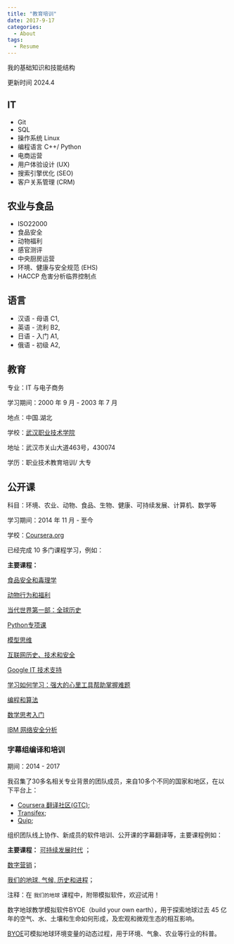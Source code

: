 ```yaml
---
title: "教育培训"
date: 2017-9-17
categories:
  - About
tags:
  - Resume
---
```


我的基础知识和技能结构

更新时间 2024.4

## IT

- Git
- SQL
- 操作系统 Linux
- 编程语言 C++/ Python
- 电商运营
- 用户体验设计 (UX)
- 搜索引擎优化 (SEO)
- 客户关系管理 (CRM)


## 农业与食品

- ISO22000
- 食品安全
- 动物福利
- 感官测评
- 中央厨房运营
- 环境、健康与安全规范 (EHS)
- HACCP 危害分析临界控制点


## 语言

- 汉语 - 母语 C1,
- 英语 - 流利 B2,
- 日语 - 入门 A1,
- 俄语 - 初级 A2,


## 教育

专业：IT 与电子商务

学习期间：2000 年 9 月 - 2003 年 7 月

地点：中国.湖北

学校：[武汉职业技术学院](https://wtc.edu.cn/main.htm)

地址：武汉市关山大道463号，430074

学历：职业技术教育培训/ 大专


## 公开课

科目：环境、农业、动物、食品、生物、健康、可持续发展、计算机、数学等

学习期间：2014 年 11 月 - 至今

学校：[Coursera.org](http://coursera.org/)

已经完成 10 多门课程学习，例如：

**主要课程：**

[食品安全和毒理学](https://www.coursera.org/learn/shipin-anquan)

[动物行为和福利](https://www.coursera.org/learn/animal-welfare)

[当代世界第一部：全球历史](https://www.coursera.org/learn/modern-world)

[Python专项课](https://www.coursera.org/specializations/python)

[模型思维](https://www.coursera.org/learn/model-thinking)

[互联网历史、技术和安全](https://www.coursera.org/learn/internet-history)

[Google IT 技术支持](https://www.coursera.org/professional-certificates/google-it-support?)

[学习如何学习：强大的心里工具帮助掌握难题](https://www.coursera.org/learn/learning-how-to-learn)

[编程和算法](https://www.coursera.org/specializations/biancheng-suanfa)

[数学思考入门](https://www.coursera.org/learn/mathematical-thinking/)

[IBM 网络安全分析](https://www.coursera.org/professional-certificates/ibm-cybersecurity-analyst)



### 字幕组编译和培训

期间：2014 - 2017

我召集了30多名相关专业背景的团队成员，来自10多个不同的国家和地区，在以下平台上：
- [Coursera 翻译社区(GTC)](https://www.coursera.support/s/feed/0D51U00003BmIp9SAF?language=en_US);
- [Transifex](http://transifex.com);
- [Quip](https://quip.com/);

组织团队线上协作、新成员的软件培训、公开课的字幕翻译等，主要课程例如：


**主要课程：**
[可持续发展时代](https://www.coursera.org/learn/sustainable-development) ；

[数字营销](https://www.coursera.org/specializations/digital-marketing)；

[我们的地球, 气候, 历史和进程](https://www.coursera.org/learn/our-earth)；

注释：在 ```我们的地球``` 课程中，附带模拟软件，欢迎试用！

数字地球教学模拟软件BYOE（build your own earth），用于探索地球过去 45 亿年的空气、水、土壤和生命如何形成，及宏观和微观生态的相互影响。

[BYOE](http://www.buildyourownearth.com/)可模拟地球环境变量的动态过程，用于环境、气象、农业等行业的科普。

